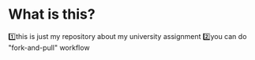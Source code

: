# What is this?
1️⃣this is just my repository about my university assignment
2️⃣you can do "fork-and-pull" workflow
